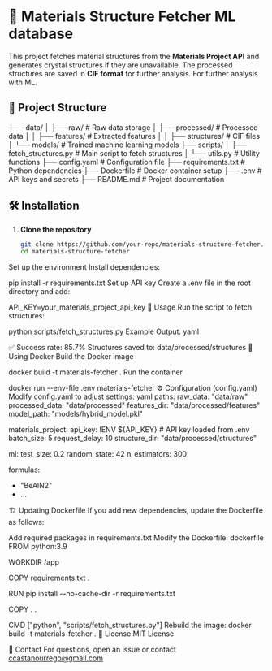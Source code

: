 # 🧪 Materials Structure Fetcher ML database

This project fetches material structures from the **Materials Project API** and generates crystal structures if they are unavailable. The processed structures are saved in **CIF format** for further analysis. For further analysis with ML.

## 📂 Project Structure

├── data/
│ ├── raw/ # Raw data storage 
│ ├── processed/ # Processed data
│ │ ├── features/ # Extracted features
│ │ ├── structures/ # CIF files
│ └── models/ # Trained machine learning models
├── scripts/
│ ├── fetch_structures.py # Main script to fetch structures
│ └── utils.py # Utility functions
├── config.yaml # Configuration file
├── requirements.txt # Python dependencies
├── Dockerfile # Docker container setup
├── .env # API keys and secrets
├── README.md # Project documentation

## 🛠 Installation

1. **Clone the repository**  
   ```bash
   git clone https://github.com/your-repo/materials-structure-fetcher.git
   cd materials-structure-fetcher
Set up the environment
Install dependencies:

pip install -r requirements.txt
Set up API key
Create a .env file in the root directory and add:

API_KEY=your_materials_project_api_key
🚀 Usage
Run the script to fetch structures:

python scripts/fetch_structures.py
Example Output:
yaml

✅ Success rate: 85.7%
Structures saved to: data/processed/structures
🐳 Using Docker
Build the Docker image

docker build -t materials-fetcher .
Run the container

docker run --env-file .env materials-fetcher
⚙ Configuration (config.yaml)
Modify config.yaml to adjust settings:
yaml
paths:
  raw_data: "data/raw"
  processed_data: "data/processed"
  features_dir: "data/processed/features"
  model_path: "models/hybrid_model.pkl"

materials_project:
  api_key: !ENV ${API_KEY}  # API key loaded from .env
  batch_size: 5
  request_delay: 10
  structure_dir: "data/processed/structures"

ml:
  test_size: 0.2
  random_state: 42
  n_estimators: 300

formulas:
 - "BeAlN2"
 - ...

🏗 Updating Dockerfile
If you add new dependencies, update the Dockerfile as follows:

Add required packages in requirements.txt
Modify the Dockerfile:
dockerfile
FROM python:3.9

WORKDIR /app

COPY requirements.txt .

RUN pip install --no-cache-dir -r requirements.txt

COPY . .

CMD ["python", "scripts/fetch_structures.py"]
Rebuild the image:
docker build -t materials-fetcher .
📜 License
MIT License

📩 Contact
For questions, open an issue or contact ccastanourrego@gmail.com
